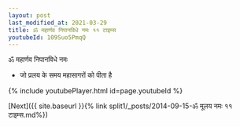 ```yaml
---
layout: post
last_modified_at: 2021-03-29
title: ॐ महार्णव निपानविधे नमः ११ टाइम्स
youtubeId: 109Suo5PmqQ
---
```

 
 
 ॐ महार्णव निपानविधे नमः  
 
 -  जो प्रलय के समय महासागरों को पीता है 
 
  
 
  
 
 
 
 
 
 


{% include youtubePlayer.html id=page.youtubeId %}
 
[Next]({{ site.baseurl }}{% link  split1/_posts/2014-09-15-ॐ मूलय नमः ११ टाइम्स.md%})
 
